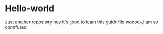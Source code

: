 # Hello-world
Just another repository
hey it's good to learn this guide file
woooo~,i am so connfused
